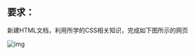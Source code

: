 ## 要求：     

新建HTML文档，利用所学的CSS相关知识，完成如下图所示的网页

![img](http://xxionphotos.oss-cn-beijing.aliyuncs.com/18-7-1/83632790.jpg) 
